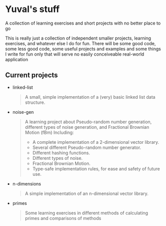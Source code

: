 # Yuval's stuff

A collection of learning exercises and short projects with no better place to go

This is really just a collection of independent smaller projects, learning exercises, and whatever else I do for fun.
There will be some good code, some less good code, some useful projects and examples and some things I write for fun only that will serve no easily conceiveable real-world application

## Current projects

- linked-list

  > A small, simple implementation of a (very) basic linked list data structure.

- noise-gen

  > A learning project about Pseudo-random number generation, different types of noise generation, and Fractional Brownian Motion (fBm)
  > Including:
  >
  > - A complete implementation of a 2-dimensional vector library.
  > - Several different Pseudo-random number generator.
  > - Different hashing functions.
  > - Different types of noise.
  > - Fractional Brownian Motion.
  > - Type-safe implementation rules, for ease and safety of future use.

- n-dimensions

  > A simple implementation of an n-dimensional vector library.

- primes
  > Some learning exercises in different methods of calculating primes and comparisons of methods
